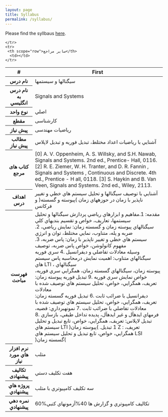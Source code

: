 ```yaml
---
layout: page
title: Syllabus
permalink: /syllabus/
---
```


Please find the syllbaus [here](/static_files/materials/Syllabus.pdf).



<table class="table table-striped table-dark">
  <thead>
    <tr>
      <th scope="col">#</th>
      <th scope="col">First</th>
    </tr>
  </thead>
  <tbody>
    <tr>
      <th scope="row"> نام درس</th>
      <td>
سيگنالها و سيستمها</td>
    </tr>
      <tr>
      <th scope="row">نام درس به انگليسي</th>
      <td>Signals and Systems</td>
    </tr>
      <tr>
      <th scope="row">نوع واحد</th>
      <td>اصلي</td>
    </tr>
  <tr>
    <th scope="row">مقطع </th>
      <td>کارشناسی</td>
    </tr>
      <tr>
      <th scope="row">پیش نیاز</th>
      <td>ریاضیات مهندسی</td>
    </tr>
      <tr>
      <th scope="row">مطالب پيش نياز</th>
      <td>آشنايي با رياضيات اعداد مختلط، تبديل فوريه و تبديل لاپلاس</td>
    </tr>
    <tr>
     <th scope="row">کتاب های مرجع</th>
      <td>[0] A. V. Oppenheim, A. S. Willsky, and S.H. Nawab, Signals and Systems. 2nd ed., Prentice- Hall, 0116.
[2] R. E. Ziemer, W. H. Tranter, and D. R. Fannin , Signals and Systems , Continuous and Discrete. 4th ed., Prentice - H all, 0118.
[3] S. Haykin and B. Van Veen, Signals and Systems. 2nd ed., Wiley, 2113.</td>
    </tr>
    <tr>
     <th scope="row">اهداف درس</th>
      <td>آشنايي با توصيف سيگنالها و تحليل سيستم هاي خطي و تغيير ناپذير با زمان در حوزههاي زمان )پيوسته و
گسسته( و فرکانس</td>
    </tr>
    <tr>
     <th scope="row">فهرست مباحث</th>
      <td>مقدمه: 1.مفاهيم و ابزارهاي رياضي پردازش سيگنالها و تحليل سيستمها، تعاريف، خواص و
تقسيم بنديهاي کلي<br>
.2 سيگنالهاي پيوسته زمان و گسسته زمان: نمايش رياضي، ضربه و پله، متناوب، نمايي مختلط، توان
و انرژي<br>
.3 سيستم هاي خطي و تغيير ناپذير با زمان: پاس ضربه، مفهوم کانولوشن، خواص پاس ضربه، توصيف
<br> وسيله معادلات تفاضلي و ديفرانسيل
.4 سري فوريه سيگنالهاي متناوب: اهميت نمايش درمحاسبه پاس سيستم هاي LTI ، سيگنالهاي
<br>پيوسته زمان، سيگنالهاي گسسته زمان، همگرايي سري فوريه، خواص نمايش سري فوريه
.9 تبديل فوريه پيوسته زمان: تعريف، همگرايي، خواص، تحليل سيستم هاي توصيف شده با معادلات
<br>ديفرانسيل با ضرائب ثابت
.6 تبديل فوريه گسسته زمان: تعريف، همگرايي، خواص، تحليل سيستم هاي توصيف شده با معادلات
تفاضلي با ضرائب ثابت
.7 نمونهبرداري: قضيه، فرمهاي ايدهآل و غير ايدهآل، پديده تداخل طيفي، بازسازي
.8 تبديل لاپلاس: تعريف، همگرايي، خواص، تابع تبديل و تحليل سيستم هاي LTI )پيوسته زمان(
.1 تبديل Z : تعريف، همگرايي، خواص، تابع تبديل و تحليل سيستم هاي LSI )گسسته زمان(</td>
    </tr>
    <tr>
    <th scope="row">نرم افزار هاي مورد نياز</th>
      <td>متلب</td>
    </tr>
    <tr>
     <th scope="row">تکالیف پیشنهادی</th>
      <td>هفت تکليف دستي</td>
    </tr>
    <tr>
     <th scope="row">پروژه هاي پيشنهادي</th>
      <td>سه تکليف کامپيوتري با متلب</td>
    </tr>
    <tr>
    <th scope="row">نمره دهي پيشنهادي</th>
      <td>60%تکاليف کامپيوتري و گزارش ها
40%آزمونهاي کتبي</td>

    </tr>
    <tr>
     <th scope="row">ساير مراجع</th>
      <td></td>
    </tr>
        

  </tbody>
</table>


